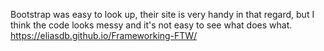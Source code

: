 Bootstrap was easy to look up, their site is very handy in that regard, but I think the code looks messy and it's not easy to see what does what.
https://eliasdb.github.io/Frameworking-FTW/

